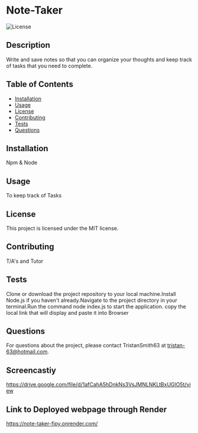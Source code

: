 
# Note-Taker

![License](https://img.shields.io/badge/License-MIT-blue.svg)

## Description
Write and save notes so that you can organize your thoughts and keep track of tasks that you need to complete.

## Table of Contents
- [Installation](#installation)
- [Usage](#usage)
- [License](#license)
- [Contributing](#contributing)
- [Tests](#tests)
- [Questions](#questions)

## Installation
Npm & Node

## Usage
To keep track of Tasks


## License
This project is licensed under the MIT license.


## Contributing
T/A's and Tutor

## Tests
Clone or download the project repository to your local machine.Install Node.js if you haven't already.Navigate to the project directory in your terminal.Run the command node index.js to start the application. copy the local link that will display and paste it into Browser

## Questions
For questions about the project, please contact TristanSmith63 at tristan-63@hotmail.com.

## Screencastiy 
https://drive.google.com/file/d/1afCahA5hDnkNs3VsJMNLNKLtBxUGlO5t/view

## Link to Deployed webpage through Render
https://note-taker-fipy.onrender.com/